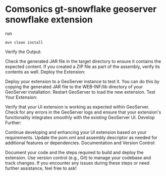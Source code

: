 # Comsonics gt-snowflake geoserver snowflake extension

run 

```
mvn clean install
```
Verify the Output:

Check the generated JAR file in the target directory to ensure it contains the expected content.
If you created a ZIP file as part of the assembly, verify its contents as well.
Deploy the Extension:

Deploy your extension to a GeoServer instance to test it. You can do this by copying the generated JAR file to the WEB-INF/lib directory of your GeoServer installation.
Restart GeoServer to load the new extension.
Test Your Extension:

Verify that your UI extension is working as expected within GeoServer.
Check for any errors in the GeoServer logs and ensure that your extension's functionality integrates smoothly with the existing GeoServer UI.
Develop Further:

Continue developing and enhancing your UI extension based on your requirements.
Update the pom.xml and assembly descriptor as needed for additional features or dependencies.
Documentation and Version Control:

Document your code and the steps required to build and deploy the extension.
Use version control (e.g., Git) to manage your codebase and track changes.
If you encounter any issues during these steps or need further assistance, feel free to ask!